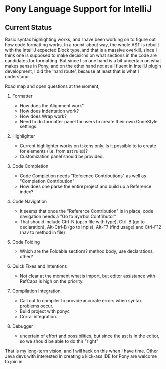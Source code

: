 # Pony Language Support for IntelliJ


## Current Status

Basic syntax highlighting works, and I have been working on to figure out how
code formatting works. In a round-about way, the whole AST is rebuilt with the
IntelliJ expected Block type, and that is a massive overkill, since I think one
is supposed to make decisions on what sections in the code are candidates for
formatting. But since I on one hand is a bit uncertain on what makes sense in 
Pony, and on the other hand not at all fluent in IntelliJ plugin development, 
I did the 'hard route', because at least that is what I understand.

Road map and open questions at the moment;

1. Formatter
    * How does the Alignment work?
    * How does Indentation work?
    * How does Wrap work?
    * Need to do formatter panel for users to create their own CodeStyle 
      settings.

1. Highlighter
    * Current highlighter works on tokens only. Is it possible to to create for
      elements (i.e. from ast rules)?
    * Customization panel should be provided.

1. Code Completion
    * Code Completion needs "Reference Contributions" as well as "Completion
      Contribution"
    * How does one parse the entire project and build up a Reference index?

1. Code Navigation
    * It seems that once the "Reference Contribution" is in place, code 
      navigation needs a "Go to Symbol Contributor"
    * That should include Ctrl-N (open file with type), Ctrl-B (go to 
      declaration), Alt-Ctrl-B (go to impls), Alt-F7 (find usage) and 
      Ctrl-F12 (nav to method in file)

1. Code Folding
    * Which are the Foldable sections? method body, use declarations, other?

1. Quick Fixes and Intentions
    * Not clear at the moment what is import, but editor assistance with 
      RefCaps is high on the priority.

1. Compilation Integration.
    * Call out to compiler to provide accurate errors when syntax problems 
      occur.
    * Build project with ponyc
    * Corral integration.

1. Debugger
    * uncertain of effort and possibilities, but since the ast is in the 
      editor, so we should be able to do this "right"

That is my long-term vision, and I will hack on this when I have time. Other 
Java devs with interested in creating a kick-ass IDE for Pony are welcome to
join in.
